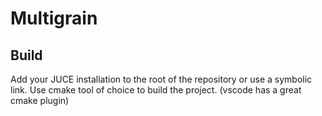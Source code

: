 # Multigrain

## Build
Add your JUCE installation to the root of the repository or use a symbolic link.
Use cmake tool of choice to build the project. (vscode has a great cmake plugin)